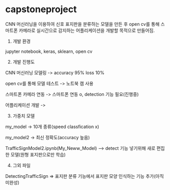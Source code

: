 # capstoneproject

CNN 머신러닝을 이용하여 신호 표지판을 분류하는 모델을 만든 후 open cv를 통해 스마트폰 카메라로 실시간으로 감지하는 어플리케이션을 개발할 목적으로 만들어짐.

1. 개발 환경

jupyter notebook, keras, sklearn, open cv



2. 개발 진행도

 CNN 머신러닝 모델링 -> accuracy 95% loss 10% 

 open cv를 통해 모델 테스트 -> 노트북 캠 사용

 스마트폰 카메라 연동 -> 스마트폰 연동 o, detection 기능 필요(진행중)

 어플리케이션 개발 -> 


3. 가중치 모델

my_model -> 10개 종류(speed classfication x)

my_model2 -> 최신 정확도(accuracy 높음)

TrafficSignModel2.ipynb(My_Neww_Model) --> detect 기능 넣기위해 새로 편집한 모델(원형 표지판으로만 학습)

4. 그외 파일

DetectingTrafficSign => 표지판 분류 기능에서 표지판 모양 인식하는 기능 추가(아직 미완성)
